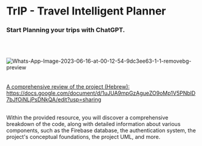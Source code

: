 
# TrIP - Travel Intelligent Planner <br/>
<h3> Start Planning your trips with ChatGPT. </h3> <br/>
<br/>

<img src="https://i.ibb.co/5Gr8DZ5/Whats-App-Image-2023-06-16-at-00-12-54-9dc3ee63-1-1-removebg-preview.png" alt="Whats-App-Image-2023-06-16-at-00-12-54-9dc3ee63-1-1-removebg-preview" border="0"></a><br /><a target='_blank' href='https://imgbb.com/'><br />
<br/>
A comprehensive review of the project (Hebrew):<br/>
https://docs.google.com/document/d/1uJUA9mpGzAgueZO9oMp1V5PNblD7bJfOiNLjPsDNkQA/edit?usp=sharing

<br/>
Within the provided resource, you will discover a comprehensive breakdown of the code, along with detailed information about various components, such as the Firebase database, the authentication system, the project's conceptual foundations, the project UML, and more.
<br/>
